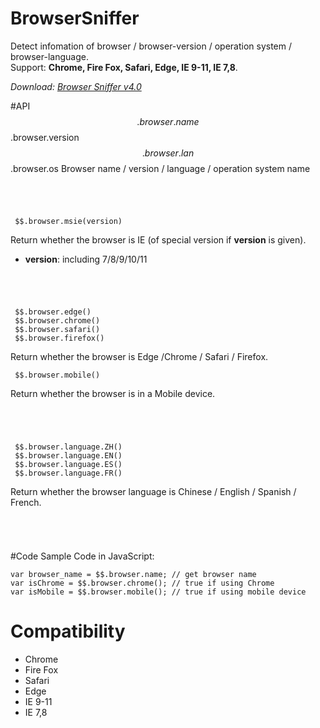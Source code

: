 # BrowserSniffer
Detect infomation of browser / browser-version / operation system / browser-language.  
Support: **Chrome, Fire Fox, Safari, Edge, IE 9-11, IE 7,8**.

*Download: [Browser Sniffer v4.0](https://github.com/Rendxx/BrowserSniffer/releases/tag/4.0 "Download")*

#API
     $$.browser.name
     $$.browser.version
     $$.browser.lan
     $$.browser.os
Browser name / version / language / operation system name
######  &nbsp;

     $$.browser.msie(version)
Return whether the browser is IE (of special version if **version** is given).  

- **version**: including 7/8/9/10/11  
######  &nbsp;

     $$.browser.edge()
     $$.browser.chrome()
     $$.browser.safari()
     $$.browser.firefox()
Return whether the browser is Edge  /Chrome / Safari / Firefox.

     $$.browser.mobile()
Return whether the browser is in a Mobile device.
######  &nbsp;

     $$.browser.language.ZH()
     $$.browser.language.EN()
     $$.browser.language.ES()
     $$.browser.language.FR()
Return whether the browser language is Chinese / English / Spanish / French.
######  &nbsp;

#Code Sample
Code in JavaScript:

    var browser_name = $$.browser.name; // get browser name
    var isChrome = $$.browser.chrome(); // true if using Chrome
    var isMobile = $$.browser.mobile(); // true if using mobile device

# Compatibility
- Chrome
- Fire Fox
- Safari
- Edge
- IE 9-11
- IE 7,8